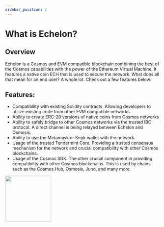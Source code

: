 ```yaml
---
sidebar_position: 2
---
```


# What is Echelon?

## Overview

Echelon is a Cosmos and EVM compatible blockchain combining the best of the Cosmos capabilities with the power of the Ethereum Virtual Machine. It features a native coin ECH that is used to secure the network. What does all that mean for an end user? A whole lot. Check out a few features below:

## Features:

- Compatibility with existing Solidity contracts. Allowing developers to utilize existing code from other EVM compatible networks.
- Ability to create ERC-20 versions of native coins from Cosmos networks
- Ability to safely bridge to other Cosmos networks via the trusted IBC protocol. A direct channel is being relayed between Echelon and Osmosis.
- Ability to use the Metamask or Keplr wallet with the network.
- Usage of the trusted Tendermint Core. Providing a trusted consensus mechanism for the network and crucial compatibility with other Cosmos blockchains.
- Usage of the Cosmos SDK. The other crucial component in providing compatibility with other Cosmos blockchains. This is used by chains such as the Cosmos Hub, Osmosis, Juno, and many more.

<img src="/img/ech-icon.png" height="150px" width="150px"/>
